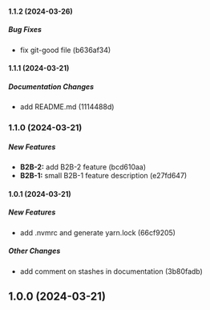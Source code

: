 #### 1.1.2 (2024-03-26)

##### Bug Fixes

*  fix git-good file (b636af34)

#### 1.1.1 (2024-03-21)

##### Documentation Changes

*  add README.md (1114488d)

### 1.1.0 (2024-03-21)

##### New Features

* **B2B-2:**  add B2B-2 feature (bcd610aa)
* **B2B-1:**  small B2B-1 feature description (e27fd647)

#### 1.0.1 (2024-03-21)

##### New Features

*  add .nvmrc and generate yarn.lock (66cf9205)

##### Other Changes

*  add comment on stashes in documentation (3b80fadb)

## 1.0.0 (2024-03-21)

